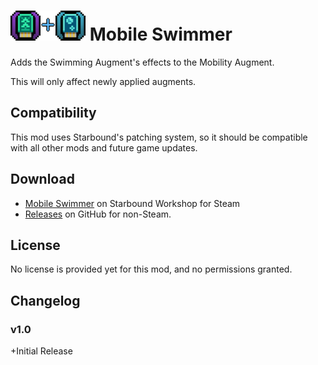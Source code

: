 # <img src="https://github.com/wxMichael/Starbound-Mods/blob/master/_media/MobileSwimmer_icon.png" height="48px"> Mobile Swimmer
Adds the Swimming Augment's effects to the Mobility Augment.

This will only affect newly applied augments.

## Compatibility
This mod uses Starbound's patching system, so it should be compatible with all other mods and future game updates.

## Download
* [Mobile Swimmer](https://steamcommunity.com/sharedfiles/filedetails/?id=734725275) on Starbound Workshop for Steam
* [Releases](https://github.com/wxMichael/Starbound-Mods/releases) on GitHub for non-Steam.

## License
No license is provided yet for this mod, and no permissions granted.

## Changelog

### v1.0
+Initial Release
